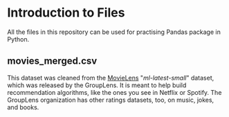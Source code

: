 # Introduction to Files

All the files in this repository can be used for practising Pandas package in Python.

## movies_merged.csv

This dataset was cleaned from the [MovieLens](https://grouplens.org/datasets/movielens/) "*ml-latest-small*" dataset, which was released by the GroupLens. It is meant to help build recommendation algorithms, like the ones you see in Netflix or Spotify. The GroupLens organization has other ratings datasets, too, on music, jokes, and books.

